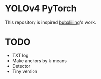 # YOLOv4 PyTorch
This repository is inspired [bubbliiiing](https://github.com/bubbliiiing/yolov4-pytorch)'s work.

# TODO
- TXT log
- Make anchors by k-means
- Detector
- Tiny version